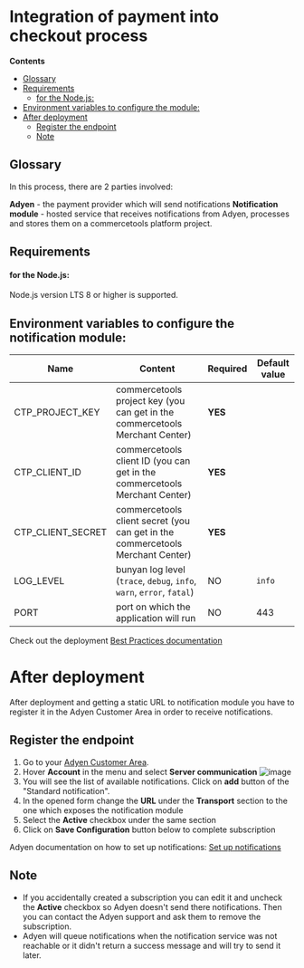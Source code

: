 # Integration of payment into checkout process

<!-- START doctoc generated TOC please keep comment here to allow auto update -->
<!-- DON'T EDIT THIS SECTION, INSTEAD RE-RUN doctoc TO UPDATE -->
**Contents**

  - [Glossary](#glossary)
  - [Requirements](#requirements)
      - [for the Node.js:](#for-the-nodejs)
  - [Environment variables to configure the module:](#environment-variables-to-configure-the-module)
- [After deployment](#after-deployment)
  - [Register the endpoint](#register-the-endpoint)
  - [Note](#note)

<!-- END doctoc generated TOC please keep comment here to allow auto update -->

## Glossary
In this process, there are 2 parties involved:

**Adyen** - the payment provider which will send notifications
**Notification module** - hosted service that receives notifications from Adyen,
processes and stores them on a commercetools platform project.

## Requirements 

#### for the Node.js:
Node.js version LTS 8 or higher is supported.


## Environment variables to configure the notification module:
Name | Content | Required | Default value
------------ | ------------- | ------------- | -------------
CTP_PROJECT_KEY | commercetools project key (you can get in the commercetools Merchant Center) | **YES** |
CTP_CLIENT_ID | commercetools client ID (you can get in the commercetools Merchant Center) | **YES** |
CTP_CLIENT_SECRET | commercetools client secret (you can get in the commercetools Merchant Center) | **YES** |
LOG_LEVEL | bunyan log level (`trace`, `debug`, `info`, `warn`, `error`, `fatal`)| NO | `info`
PORT | port on which the application will run | NO | 443

Check out the deployment [Best Practices documentation](../../docs/BEST_PRACTICES.md)

# After deployment

After deployment and getting a static URL to notification module
you have to register it in the Adyen Customer Area in order to receive notifications.

## Register the endpoint
 1. Go to your [Adyen Customer Area](https://ca-live.adyen.com/ca/ca/login.shtml).
 1. Hover **Account** in the menu and select **Server communication**
![image](https://user-images.githubusercontent.com/9251453/55414133-e5b13100-556a-11e9-89ac-a9ebbf72bfdf.png)
 1. You will see the list of available notifications. Click on **add** button of the
"Standard notification".
 1. In the opened form change the **URL** under the **Transport** section to the one
 which exposes the notification module
 1. Select the **Active** checkbox under the same section
 1. Click on **Save Configuration** button below to complete subscription
 
Adyen documentation on how to set up notifications: [Set up notifications](https://docs.adyen.com/developers/development-resources/notifications/set-up-notifications)

## Note
- If you accidentally created a subscription you can edit it and uncheck the **Active** checkbox so Adyen doesn't
send there notifications. Then you can contact the Adyen support and ask them to remove the subscription.
- Adyen will queue notifications when the notification service was not reachable or it didn't return a success message
  and will try to send it later.

